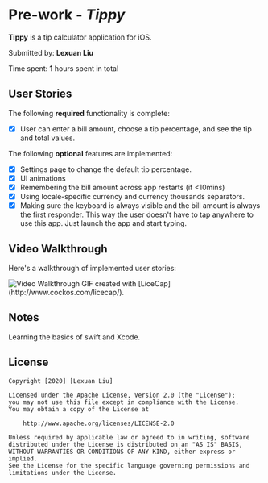 # Pre-work - *Tippy*

**Tippy** is a tip calculator application for iOS.

Submitted by: **Lexuan Liu**

Time spent: **1** hours spent in total

## User Stories

The following **required** functionality is complete:

* [X] User can enter a bill amount, choose a tip percentage, and see the tip and total values.

The following **optional** features are implemented:
* [X] Settings page to change the default tip percentage.
* [X] UI animations
* [X] Remembering the bill amount across app restarts (if <10mins)
* [X] Using locale-specific currency and currency thousands separators.
* [X] Making sure the keyboard is always visible and the bill amount is always the first responder. This way the user doesn't have to tap anywhere to use this app. Just launch the app and start typing.

## Video Walkthrough 

Here's a walkthrough of implemented user stories:

<img src='https://imgur.com/UdZWYMK.gif' title='Video Walkthrough' width='' alt='Video Walkthrough' />
<!--
<img src='https://imgur.com/G1161Y4.gif' title='Video Walkthrough #1' width='' alt='Video Walkthrough' />
-->
GIF created with [LiceCap](http://www.cockos.com/licecap/).

## Notes

Learning the basics of swift and Xcode.

## License

    Copyright [2020] [Lexuan Liu]

    Licensed under the Apache License, Version 2.0 (the "License");
    you may not use this file except in compliance with the License.
    You may obtain a copy of the License at

        http://www.apache.org/licenses/LICENSE-2.0

    Unless required by applicable law or agreed to in writing, software
    distributed under the License is distributed on an "AS IS" BASIS,
    WITHOUT WARRANTIES OR CONDITIONS OF ANY KIND, either express or implied.
    See the License for the specific language governing permissions and
    limitations under the License.
